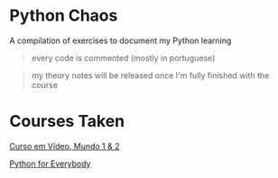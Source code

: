 # Python Chaos
A compilation of exercises to document my Python learning

> every code is commented (mostly in portuguese)

> my theory notes will be released once I'm fully finished with the course

# Courses Taken
[Curso em Vídeo, Mundo 1 & 2](https://www.youtube.com/c/CursoemV%C3%ADdeo)

[Python for Everybody](https://www.py4e.com/lessons)
